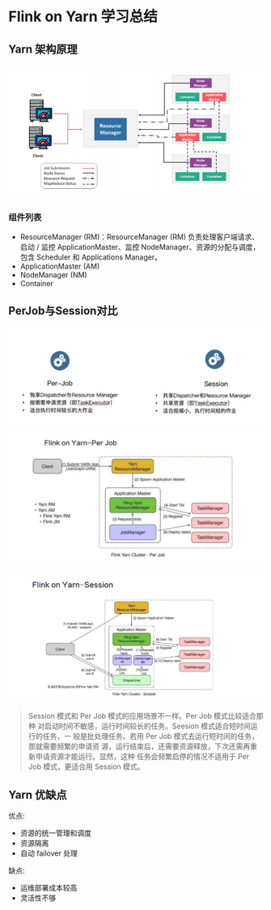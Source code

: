 # Flink on Yarn 学习总结



## Yarn 架构原理
![](img/Flink-on-Yarn_images/4698a786.png)

### 组件列表
- ResourceManager (RM)：ResourceManager (RM) 负责处理客户端请求、启动 / 监控 ApplicationMaster、监控 NodeManager、资源的分配与调度，包含 Scheduler 和 Applications Manager。
- ApplicationMaster (AM)
- NodeManager (NM)
- Container


## PerJob与Session对比
![](img/Flink-on-Yarn_images/46be3b82.png)

![](img/Flink-on-Yarn_images/5b51bf85.png)

![](img/Flink-on-Yarn_images/b1e4c7c8.png)

> Session 模式和 Per Job 模式的应用场景不一样。Per Job 模式比较适合那种
对启动时间不敏感，运行时间较长的任务。Seesion 模式适合短时间运行的任务，一
般是批处理任务。若用 Per Job 模式去运行短时间的任务，那就需要频繁的申请资
源，运行结束后，还需要资源释放，下次还需再重新申请资源才能运行。显然，这种
任务会频繁启停的情况不适用于 Per Job 模式，更适合用 Session 模式。

## Yarn 优缺点

优点:
- 资源的统一管理和调度
- 资源隔离
- 自动 failover 处理

缺点:
- 运维部署成本较高
- 灵活性不够